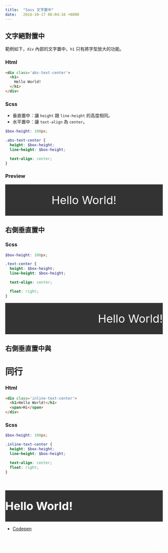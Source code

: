 ```yaml
---
title:  "Sass 文字置中"
date:   2016-10-17 06:04:16 +0800
---
```



## 文字絕對置中

範例如下，`div` 內部的文字置中，`h1` 只有將字型放大的功能。

### Html

```html
<div class='abs-text-center'>
  <h1>
    Hello World!
  </h1>
</div>
```

### Scss

- 垂直置中：讓 `height` 跟 `line-height` 的高度相同。
- 水平置中：讓 `text-align` 為 `center`。

```scss
$box-height: 100px;

.abs-text-center {
  height: $box-height;
  line-height: $box-height;

  text-align: center;
}
```

<!--excerpt-->

### Preview

<style>
.abs-text-center {
  width: 100%;
  color: #FFFFFF;
  background: #333333;
  font-size: 36px;

  height: 100px;
  line-height: 100px;

  text-align: center;
}
</style>

<div class='abs-text-center'>
  <span>
    Hello World!
  </span>
</div>

## 右側垂直置中

### Scss

```scss
$box-height: 100px;

.text-center {
  height: $box-height;
  line-height: $box-height;

  text-align: center;

  float: right;
}
```

<style>
.text-center {
  width: 100%;
  color: #FFFFFF;
  background: #333333;
  font-size: 36px;

  height: 100px;
  line-height: 100px;
}

.text-center > span {
  float: right;
}
</style>

<div class='text-center'>
  <span>
    Hello World!
  </span>
</div>


## 右側垂直置中與 <h1> 同行

### Html

```html
<div class='inline-text-center'>
  <h1>Hello World!</h1>
  <span>Hi</span>
</div>
```

### Scss

```scss
$box-height: 100px;

.inline-text-center {
  height: $box-height;
  line-height: $box-height;

  text-align: center;
  float: right;
}
```

<style>
.inline-text-center {
  marign: 0;
  width: 100%;
  color: #FFFFFF;
  background: #333333;
  font-size: 36px;

  height: 100px;
  line-height: 100px;
}
.inline-text-center > h1 {
  font-size: 36px;
}
.inline-text-center > span {
  float: right;
}
</style>

<div class='inline-text-center'>
  <h1>Hello World!</h1>
  <span>Hi</span>
</div>

- [Codepen](http://codepen.io/AkiiCat/pen/WGKaGp)
